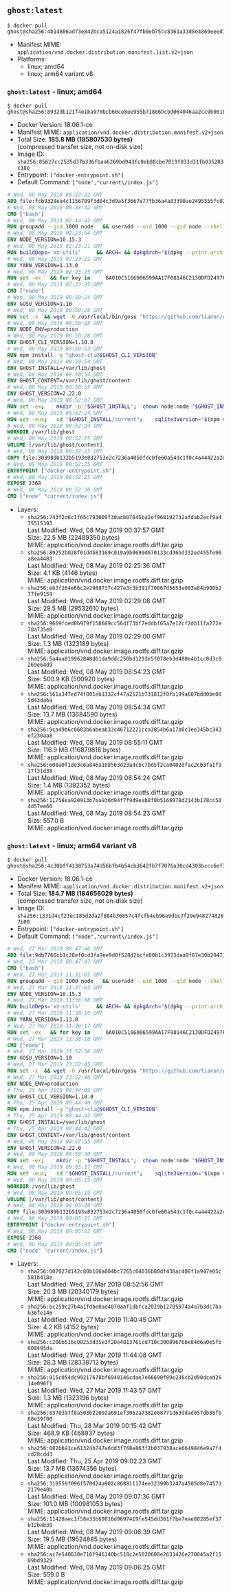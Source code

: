 ## `ghost:latest`

```console
$ docker pull ghost@sha256:4b14806ad73e842bca5124a1826f47fb0eb75cc8361a33d8e4869eeed713ad78
```

-	Manifest MIME: `application/vnd.docker.distribution.manifest.list.v2+json`
-	Platforms:
	-	linux; amd64
	-	linux; arm64 variant v8

### `ghost:latest` - linux; amd64

```console
$ docker pull ghost@sha256:8932db121f4e1ba970bcb60ce8ee955b71886bcbd064046aa2cc9b001bfb8290
```

-	Docker Version: 18.06.1-ce
-	Manifest MIME: `application/vnd.docker.distribution.manifest.v2+json`
-	Total Size: **185.8 MB (185807530 bytes)**  
	(compressed transfer size, not on-disk size)
-	Image ID: `sha256:85627cc2535d37b336fbaa6269bd943fc0eb88cbe7819f033d31fb035283c18e`
-	Entrypoint: `["docker-entrypoint.sh"]`
-	Default Command: `["node","current\/index.js"]`

```dockerfile
# Wed, 08 May 2019 00:33:32 GMT
ADD file:fcb9328ea4c1156709f3d04c3d9a5f3667e77fb36a4a83390ae2495555fc0238 in / 
# Wed, 08 May 2019 00:33:32 GMT
CMD ["bash"]
# Wed, 08 May 2019 02:14:42 GMT
RUN groupadd --gid 1000 node   && useradd --uid 1000 --gid node --shell /bin/bash --create-home node
# Wed, 08 May 2019 02:23:04 GMT
ENV NODE_VERSION=10.15.3
# Wed, 08 May 2019 02:23:21 GMT
RUN buildDeps='xz-utils'     && ARCH= && dpkgArch="$(dpkg --print-architecture)"     && case "${dpkgArch##*-}" in       amd64) ARCH='x64';;       ppc64el) ARCH='ppc64le';;       s390x) ARCH='s390x';;       arm64) ARCH='arm64';;       armhf) ARCH='armv7l';;       i386) ARCH='x86';;       *) echo "unsupported architecture"; exit 1 ;;     esac     && set -ex     && apt-get update && apt-get install -y ca-certificates curl wget gnupg dirmngr $buildDeps --no-install-recommends     && rm -rf /var/lib/apt/lists/*     && for key in       94AE36675C464D64BAFA68DD7434390BDBE9B9C5       FD3A5288F042B6850C66B31F09FE44734EB7990E       71DCFD284A79C3B38668286BC97EC7A07EDE3FC1       DD8F2338BAE7501E3DD5AC78C273792F7D83545D       C4F0DFFF4E8C1A8236409D08E73BC641CC11F4C8       B9AE9905FFD7803F25714661B63B535A4C206CA9       77984A986EBC2AA786BC0F66B01FBB92821C587A       8FCCA13FEF1D0C2E91008E09770F7A9A5AE15600       4ED778F539E3634C779C87C6D7062848A1AB005C       A48C2BEE680E841632CD4E44F07496B3EB3C1762       B9E2F5981AA6E0CD28160D9FF13993A75599653C     ; do       gpg --batch --keyserver hkp://p80.pool.sks-keyservers.net:80 --recv-keys "$key" ||       gpg --batch --keyserver hkp://ipv4.pool.sks-keyservers.net --recv-keys "$key" ||       gpg --batch --keyserver hkp://pgp.mit.edu:80 --recv-keys "$key" ;     done     && curl -fsSLO --compressed "https://nodejs.org/dist/v$NODE_VERSION/node-v$NODE_VERSION-linux-$ARCH.tar.xz"     && curl -fsSLO --compressed "https://nodejs.org/dist/v$NODE_VERSION/SHASUMS256.txt.asc"     && gpg --batch --decrypt --output SHASUMS256.txt SHASUMS256.txt.asc     && grep " node-v$NODE_VERSION-linux-$ARCH.tar.xz\$" SHASUMS256.txt | sha256sum -c -     && tar -xJf "node-v$NODE_VERSION-linux-$ARCH.tar.xz" -C /usr/local --strip-components=1 --no-same-owner     && rm "node-v$NODE_VERSION-linux-$ARCH.tar.xz" SHASUMS256.txt.asc SHASUMS256.txt     && apt-get purge -y --auto-remove $buildDeps     && ln -s /usr/local/bin/node /usr/local/bin/nodejs
# Wed, 08 May 2019 02:23:22 GMT
ENV YARN_VERSION=1.13.0
# Wed, 08 May 2019 02:23:25 GMT
RUN set -ex   && for key in     6A010C5166006599AA17F08146C2130DFD2497F5   ; do     gpg --batch --keyserver hkp://p80.pool.sks-keyservers.net:80 --recv-keys "$key" ||     gpg --batch --keyserver hkp://ipv4.pool.sks-keyservers.net --recv-keys "$key" ||     gpg --batch --keyserver hkp://pgp.mit.edu:80 --recv-keys "$key" ;   done   && curl -fsSLO --compressed "https://yarnpkg.com/downloads/$YARN_VERSION/yarn-v$YARN_VERSION.tar.gz"   && curl -fsSLO --compressed "https://yarnpkg.com/downloads/$YARN_VERSION/yarn-v$YARN_VERSION.tar.gz.asc"   && gpg --batch --verify yarn-v$YARN_VERSION.tar.gz.asc yarn-v$YARN_VERSION.tar.gz   && mkdir -p /opt   && tar -xzf yarn-v$YARN_VERSION.tar.gz -C /opt/   && ln -s /opt/yarn-v$YARN_VERSION/bin/yarn /usr/local/bin/yarn   && ln -s /opt/yarn-v$YARN_VERSION/bin/yarnpkg /usr/local/bin/yarnpkg   && rm yarn-v$YARN_VERSION.tar.gz.asc yarn-v$YARN_VERSION.tar.gz
# Wed, 08 May 2019 02:23:25 GMT
CMD ["node"]
# Wed, 08 May 2019 08:50:24 GMT
ENV GOSU_VERSION=1.10
# Wed, 08 May 2019 08:50:28 GMT
RUN set -x 	&& wget -O /usr/local/bin/gosu "https://github.com/tianon/gosu/releases/download/$GOSU_VERSION/gosu-$(dpkg --print-architecture)" 	&& wget -O /usr/local/bin/gosu.asc "https://github.com/tianon/gosu/releases/download/$GOSU_VERSION/gosu-$(dpkg --print-architecture).asc" 	&& export GNUPGHOME="$(mktemp -d)" 	&& gpg --batch --keyserver ha.pool.sks-keyservers.net --recv-keys B42F6819007F00F88E364FD4036A9C25BF357DD4 	&& gpg --batch --verify /usr/local/bin/gosu.asc /usr/local/bin/gosu 	&& { command -v gpgconf && gpgconf --kill all || :; } 	&& rm -r "$GNUPGHOME" /usr/local/bin/gosu.asc 	&& chmod +x /usr/local/bin/gosu 	&& gosu nobody true
# Wed, 08 May 2019 08:50:28 GMT
ENV NODE_ENV=production
# Wed, 08 May 2019 08:50:28 GMT
ENV GHOST_CLI_VERSION=1.10.0
# Wed, 08 May 2019 08:50:53 GMT
RUN npm install -g "ghost-cli@$GHOST_CLI_VERSION"
# Wed, 08 May 2019 08:50:54 GMT
ENV GHOST_INSTALL=/var/lib/ghost
# Wed, 08 May 2019 08:50:54 GMT
ENV GHOST_CONTENT=/var/lib/ghost/content
# Wed, 08 May 2019 08:50:55 GMT
ENV GHOST_VERSION=2.22.0
# Wed, 08 May 2019 08:52:07 GMT
RUN set -ex; 	mkdir -p "$GHOST_INSTALL"; 	chown node:node "$GHOST_INSTALL"; 		gosu node ghost install "$GHOST_VERSION" --db sqlite3 --no-prompt --no-stack --no-setup --dir "$GHOST_INSTALL"; 		cd "$GHOST_INSTALL"; 	gosu node ghost config --ip 0.0.0.0 --port 2368 --no-prompt --db sqlite3 --url http://localhost:2368 --dbpath "$GHOST_CONTENT/data/ghost.db"; 	gosu node ghost config paths.contentPath "$GHOST_CONTENT"; 		gosu node ln -s config.production.json "$GHOST_INSTALL/config.development.json"; 	readlink -f "$GHOST_INSTALL/config.development.json"; 		mv "$GHOST_CONTENT" "$GHOST_INSTALL/content.orig"; 	mkdir -p "$GHOST_CONTENT"; 	chown node:node "$GHOST_CONTENT"
# Wed, 08 May 2019 08:52:24 GMT
RUN set -eux; 	cd "$GHOST_INSTALL/current"; 	sqlite3Version="$(npm view . optionalDependencies.sqlite3)"; 	if ! gosu node yarn add "sqlite3@$sqlite3Version" --force; then 		savedAptMark="$(apt-mark showmanual)"; 		apt-get update; 		apt-get install -y --no-install-recommends python make gcc g++ libc-dev; 		rm -rf /var/lib/apt/lists/*; 				gosu node yarn add "sqlite3@$sqlite3Version" --force --build-from-source; 				apt-mark showmanual | xargs apt-mark auto > /dev/null; 		[ -z "$savedAptMark" ] || apt-mark manual $savedAptMark; 		apt-get purge -y --auto-remove; 	fi
# Wed, 08 May 2019 08:52:24 GMT
WORKDIR /var/lib/ghost
# Wed, 08 May 2019 08:52:25 GMT
VOLUME [/var/lib/ghost/content]
# Wed, 08 May 2019 08:52:25 GMT
COPY file:303989b132b5193e832753e2c7236a4050fdc0fe60a54dc1f0c4a44422a2d1ca in /usr/local/bin 
# Wed, 08 May 2019 08:52:25 GMT
ENTRYPOINT ["docker-entrypoint.sh"]
# Wed, 08 May 2019 08:52:25 GMT
EXPOSE 2368
# Wed, 08 May 2019 08:52:26 GMT
CMD ["node" "current/index.js"]
```

-	Layers:
	-	`sha256:743f2d6c1f65c793009f30acb07845ba2ef968192732afdab2ecf9a475515393`  
		Last Modified: Wed, 08 May 2019 00:37:57 GMT  
		Size: 22.5 MB (22489350 bytes)  
		MIME: application/vnd.docker.image.rootfs.diff.tar.gzip
	-	`sha256:89252b028f01ddb83169c019a9b0699d670133cd36bd332ed455fe90a8ea4483`  
		Last Modified: Wed, 08 May 2019 02:25:36 GMT  
		Size: 4.1 KB (4146 bytes)  
		MIME: application/vnd.docker.image.rootfs.diff.tar.gzip
	-	`sha256:eb3f264e66c2e2988737c427e3c3b391f70867d5653e083a84b908b277fe9159`  
		Last Modified: Wed, 08 May 2019 02:29:08 GMT  
		Size: 29.5 MB (29532610 bytes)  
		MIME: application/vnd.docker.image.rootfs.diff.tar.gzip
	-	`sha256:9669fded0b979f158689cc56df73bf7eddbf65a7e12cf2db11fa272e78a735e8`  
		Last Modified: Wed, 08 May 2019 02:29:00 GMT  
		Size: 1.3 MB (1323189 bytes)  
		MIME: application/vnd.docker.image.rootfs.diff.tar.gzip
	-	`sha256:5a4aa819962848d61da9ddc250bd1293e5f078eb3d480e4b1cc8d3c0269e64d9`  
		Last Modified: Wed, 08 May 2019 08:54:23 GMT  
		Size: 500.9 KB (500920 bytes)  
		MIME: application/vnd.docker.image.rootfs.diff.tar.gzip
	-	`sha256:561a347ed74f801eb1332cf47a2521b731812f0fb199a607bdd0be085d43da6a`  
		Last Modified: Wed, 08 May 2019 08:54:34 GMT  
		Size: 13.7 MB (13684590 bytes)  
		MIME: application/vnd.docker.image.rootfs.diff.tar.gzip
	-	`sha256:9ca49b6c0603b6abeab33c46712221cca3854b6a17b0c3ee345bc343ef230aa8`  
		Last Modified: Wed, 08 May 2019 08:55:11 GMT  
		Size: 116.9 MB (116879816 bytes)  
		MIME: application/vnd.docker.image.rootfs.diff.tar.gzip
	-	`sha256:608a0f1de3c6a846a108563d23adcbc7bd5f2ca0402dfac2cb3fa1f927f31d38`  
		Last Modified: Wed, 08 May 2019 08:54:24 GMT  
		Size: 1.4 MB (1392352 bytes)  
		MIME: application/vnd.docker.image.rootfs.diff.tar.gzip
	-	`sha256:11758ea920913b7ea936d94f7f9d9eab8f0b5166978d2143b178cc504d57ee60`  
		Last Modified: Wed, 08 May 2019 08:54:23 GMT  
		Size: 557.0 B  
		MIME: application/vnd.docker.image.rootfs.diff.tar.gzip

### `ghost:latest` - linux; arm64 variant v8

```console
$ docker pull ghost@sha256:4c30bff4130753a74d56bfb4b54cb3642fb7f7076a30cd4303bccc6ef7248e98
```

-	Docker Version: 18.06.1-ce
-	Manifest MIME: `application/vnd.docker.distribution.manifest.v2+json`
-	Total Size: **184.7 MB (184656029 bytes)**  
	(compressed transfer size, not on-disk size)
-	Image ID: `sha256:1331d4cf23ec185d2da2f804b30857c4fcfb4eb96e9dbc7f29e9482748287b00`
-	Entrypoint: `["docker-entrypoint.sh"]`
-	Default Command: `["node","current\/index.js"]`

```dockerfile
# Wed, 27 Mar 2019 08:47:46 GMT
ADD file:9db7760cb1c28ef0cd3fa9ee9d0f528d2bcfe80b1c3973daa9f87e30b2047102 in / 
# Wed, 27 Mar 2019 08:47:47 GMT
CMD ["bash"]
# Wed, 27 Mar 2019 11:31:05 GMT
RUN groupadd --gid 1000 node   && useradd --uid 1000 --gid node --shell /bin/bash --create-home node
# Wed, 27 Mar 2019 11:37:03 GMT
ENV NODE_VERSION=10.15.3
# Wed, 27 Mar 2019 11:38:08 GMT
RUN buildDeps='xz-utils'     && ARCH= && dpkgArch="$(dpkg --print-architecture)"     && case "${dpkgArch##*-}" in       amd64) ARCH='x64';;       ppc64el) ARCH='ppc64le';;       s390x) ARCH='s390x';;       arm64) ARCH='arm64';;       armhf) ARCH='armv7l';;       i386) ARCH='x86';;       *) echo "unsupported architecture"; exit 1 ;;     esac     && set -ex     && apt-get update && apt-get install -y ca-certificates curl wget gnupg dirmngr $buildDeps --no-install-recommends     && rm -rf /var/lib/apt/lists/*     && for key in       94AE36675C464D64BAFA68DD7434390BDBE9B9C5       FD3A5288F042B6850C66B31F09FE44734EB7990E       71DCFD284A79C3B38668286BC97EC7A07EDE3FC1       DD8F2338BAE7501E3DD5AC78C273792F7D83545D       C4F0DFFF4E8C1A8236409D08E73BC641CC11F4C8       B9AE9905FFD7803F25714661B63B535A4C206CA9       77984A986EBC2AA786BC0F66B01FBB92821C587A       8FCCA13FEF1D0C2E91008E09770F7A9A5AE15600       4ED778F539E3634C779C87C6D7062848A1AB005C       A48C2BEE680E841632CD4E44F07496B3EB3C1762       B9E2F5981AA6E0CD28160D9FF13993A75599653C     ; do       gpg --batch --keyserver hkp://p80.pool.sks-keyservers.net:80 --recv-keys "$key" ||       gpg --batch --keyserver hkp://ipv4.pool.sks-keyservers.net --recv-keys "$key" ||       gpg --batch --keyserver hkp://pgp.mit.edu:80 --recv-keys "$key" ;     done     && curl -fsSLO --compressed "https://nodejs.org/dist/v$NODE_VERSION/node-v$NODE_VERSION-linux-$ARCH.tar.xz"     && curl -fsSLO --compressed "https://nodejs.org/dist/v$NODE_VERSION/SHASUMS256.txt.asc"     && gpg --batch --decrypt --output SHASUMS256.txt SHASUMS256.txt.asc     && grep " node-v$NODE_VERSION-linux-$ARCH.tar.xz\$" SHASUMS256.txt | sha256sum -c -     && tar -xJf "node-v$NODE_VERSION-linux-$ARCH.tar.xz" -C /usr/local --strip-components=1 --no-same-owner     && rm "node-v$NODE_VERSION-linux-$ARCH.tar.xz" SHASUMS256.txt.asc SHASUMS256.txt     && apt-get purge -y --auto-remove $buildDeps     && ln -s /usr/local/bin/node /usr/local/bin/nodejs
# Wed, 27 Mar 2019 11:38:10 GMT
ENV YARN_VERSION=1.13.0
# Wed, 27 Mar 2019 11:38:17 GMT
RUN set -ex   && for key in     6A010C5166006599AA17F08146C2130DFD2497F5   ; do     gpg --batch --keyserver hkp://p80.pool.sks-keyservers.net:80 --recv-keys "$key" ||     gpg --batch --keyserver hkp://ipv4.pool.sks-keyservers.net --recv-keys "$key" ||     gpg --batch --keyserver hkp://pgp.mit.edu:80 --recv-keys "$key" ;   done   && curl -fsSLO --compressed "https://yarnpkg.com/downloads/$YARN_VERSION/yarn-v$YARN_VERSION.tar.gz"   && curl -fsSLO --compressed "https://yarnpkg.com/downloads/$YARN_VERSION/yarn-v$YARN_VERSION.tar.gz.asc"   && gpg --batch --verify yarn-v$YARN_VERSION.tar.gz.asc yarn-v$YARN_VERSION.tar.gz   && mkdir -p /opt   && tar -xzf yarn-v$YARN_VERSION.tar.gz -C /opt/   && ln -s /opt/yarn-v$YARN_VERSION/bin/yarn /usr/local/bin/yarn   && ln -s /opt/yarn-v$YARN_VERSION/bin/yarnpkg /usr/local/bin/yarnpkg   && rm yarn-v$YARN_VERSION.tar.gz.asc yarn-v$YARN_VERSION.tar.gz
# Wed, 27 Mar 2019 11:38:18 GMT
CMD ["node"]
# Wed, 27 Mar 2019 23:52:36 GMT
ENV GOSU_VERSION=1.10
# Wed, 27 Mar 2019 23:52:45 GMT
RUN set -x 	&& wget -O /usr/local/bin/gosu "https://github.com/tianon/gosu/releases/download/$GOSU_VERSION/gosu-$(dpkg --print-architecture)" 	&& wget -O /usr/local/bin/gosu.asc "https://github.com/tianon/gosu/releases/download/$GOSU_VERSION/gosu-$(dpkg --print-architecture).asc" 	&& export GNUPGHOME="$(mktemp -d)" 	&& gpg --batch --keyserver ha.pool.sks-keyservers.net --recv-keys B42F6819007F00F88E364FD4036A9C25BF357DD4 	&& gpg --batch --verify /usr/local/bin/gosu.asc /usr/local/bin/gosu 	&& { command -v gpgconf && gpgconf --kill all || :; } 	&& rm -r "$GNUPGHOME" /usr/local/bin/gosu.asc 	&& chmod +x /usr/local/bin/gosu 	&& gosu nobody true
# Wed, 27 Mar 2019 23:52:46 GMT
ENV NODE_ENV=production
# Thu, 25 Apr 2019 08:44:09 GMT
ENV GHOST_CLI_VERSION=1.10.0
# Thu, 25 Apr 2019 08:44:40 GMT
RUN npm install -g "ghost-cli@$GHOST_CLI_VERSION"
# Thu, 25 Apr 2019 08:44:42 GMT
ENV GHOST_INSTALL=/var/lib/ghost
# Thu, 25 Apr 2019 08:44:42 GMT
ENV GHOST_CONTENT=/var/lib/ghost/content
# Wed, 08 May 2019 08:57:55 GMT
ENV GHOST_VERSION=2.22.0
# Wed, 08 May 2019 08:59:30 GMT
RUN set -ex; 	mkdir -p "$GHOST_INSTALL"; 	chown node:node "$GHOST_INSTALL"; 		gosu node ghost install "$GHOST_VERSION" --db sqlite3 --no-prompt --no-stack --no-setup --dir "$GHOST_INSTALL"; 		cd "$GHOST_INSTALL"; 	gosu node ghost config --ip 0.0.0.0 --port 2368 --no-prompt --db sqlite3 --url http://localhost:2368 --dbpath "$GHOST_CONTENT/data/ghost.db"; 	gosu node ghost config paths.contentPath "$GHOST_CONTENT"; 		gosu node ln -s config.production.json "$GHOST_INSTALL/config.development.json"; 	readlink -f "$GHOST_INSTALL/config.development.json"; 		mv "$GHOST_CONTENT" "$GHOST_INSTALL/content.orig"; 	mkdir -p "$GHOST_CONTENT"; 	chown node:node "$GHOST_CONTENT"
# Wed, 08 May 2019 09:05:17 GMT
RUN set -eux; 	cd "$GHOST_INSTALL/current"; 	sqlite3Version="$(npm view . optionalDependencies.sqlite3)"; 	if ! gosu node yarn add "sqlite3@$sqlite3Version" --force; then 		savedAptMark="$(apt-mark showmanual)"; 		apt-get update; 		apt-get install -y --no-install-recommends python make gcc g++ libc-dev; 		rm -rf /var/lib/apt/lists/*; 				gosu node yarn add "sqlite3@$sqlite3Version" --force --build-from-source; 				apt-mark showmanual | xargs apt-mark auto > /dev/null; 		[ -z "$savedAptMark" ] || apt-mark manual $savedAptMark; 		apt-get purge -y --auto-remove; 	fi
# Wed, 08 May 2019 09:05:19 GMT
WORKDIR /var/lib/ghost
# Wed, 08 May 2019 09:05:19 GMT
VOLUME [/var/lib/ghost/content]
# Wed, 08 May 2019 09:05:20 GMT
COPY file:303989b132b5193e832753e2c7236a4050fdc0fe60a54dc1f0c4a44422a2d1ca in /usr/local/bin 
# Wed, 08 May 2019 09:05:21 GMT
ENTRYPOINT ["docker-entrypoint.sh"]
# Wed, 08 May 2019 09:05:22 GMT
EXPOSE 2368
# Wed, 08 May 2019 09:05:23 GMT
CMD ["node" "current/index.js"]
```

-	Layers:
	-	`sha256:007027d142c80b166a004bc7265c04036b80df438ac408f1a947e05c581b418e`  
		Last Modified: Wed, 27 Mar 2019 08:52:56 GMT  
		Size: 20.3 MB (20340179 bytes)  
		MIME: application/vnd.docker.image.rootfs.diff.tar.gzip
	-	`sha256:bc259c27b4a1fdbe0ad4870aaf1dbfca2029b12785974a4a7b3dc7bab36fe146`  
		Last Modified: Wed, 27 Mar 2019 11:40:45 GMT  
		Size: 4.2 KB (4152 bytes)  
		MIME: application/vnd.docker.image.rootfs.diff.tar.gzip
	-	`sha256:c206b516c08253d35e3f20e4813761cd710c30089676be84d6a0e5fb608495da`  
		Last Modified: Wed, 27 Mar 2019 11:44:08 GMT  
		Size: 28.3 MB (28338712 bytes)  
		MIME: application/vnd.docker.image.rootfs.diff.tar.gzip
	-	`sha256:915c054dc99217678bf6940146cdae7e66690f89e236cb2d90dced2614e096f1`  
		Last Modified: Wed, 27 Mar 2019 11:43:57 GMT  
		Size: 1.3 MB (1323196 bytes)  
		MIME: application/vnd.docker.image.rootfs.diff.tar.gzip
	-	`sha256:8370397f8a503b22092a691ef3062a7382e08771d63ddad057db88fb68e39f00`  
		Last Modified: Thu, 28 Mar 2019 00:15:42 GMT  
		Size: 468.9 KB (468937 bytes)  
		MIME: application/vnd.docker.image.rootfs.diff.tar.gzip
	-	`sha256:082b691ce61324b747e6dd3f768e863f2b037938ace6649846e9a7f4cd28cdd3`  
		Last Modified: Thu, 25 Apr 2019 09:02:23 GMT  
		Size: 13.7 MB (13674356 bytes)  
		MIME: application/vnd.docker.image.rootfs.diff.tar.gzip
	-	`sha256:310559f096f570d24a902c868811174ee32399b3247a4505d8e7457d2179e40b`  
		Last Modified: Wed, 08 May 2019 09:07:36 GMT  
		Size: 101.0 MB (100981053 bytes)  
		MIME: application/vnd.docker.image.rootfs.diff.tar.gzip
	-	`sha256:11428aec1f58e35b69816d9697419fe545dd361f7be7eae80285ef37b12bab38`  
		Last Modified: Wed, 08 May 2019 09:06:39 GMT  
		Size: 19.5 MB (19524885 bytes)  
		MIME: application/vnd.docker.image.rootfs.diff.tar.gzip
	-	`sha256:ac7e540630e716f946140bc518c2e5020608e2633426e270045a2f1509bd9329`  
		Last Modified: Wed, 08 May 2019 09:06:25 GMT  
		Size: 559.0 B  
		MIME: application/vnd.docker.image.rootfs.diff.tar.gzip
